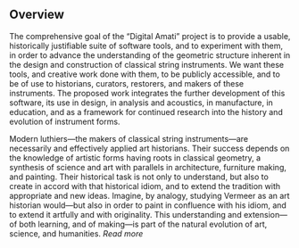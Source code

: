 <h2>Overview</h2>
<p>
The comprehensive goal of the “Digital Amati” project is to provide a usable, historically justifiable suite of software tools, and to experiment with them, in order to advance the understanding of the geometric structure inherent in the design and construction of classical string instruments. We want these tools, and creative work done with them, to be publicly accessible, and to be of use to historians, curators, restorers, and makers of these instruments. The proposed work integrates the further development of this software, its use in design, in analysis and acoustics, in manufacture, in education, and as a framework for continued research into the history and evolution of instrument forms.

</p>
<p>
Modern luthiers—the makers of classical string instruments—are necessarily and effectively applied art historians. Their success depends on the knowledge of artistic forms having roots in classical geometry, a synthesis of science and art with parallels in architecture, furniture making, and painting. Their historical task is not only to understand, but also to create in accord with that historical idiom, and to extend the tradition with appropriate and new ideas. Imagine, by analogy, studying Vermeer as an art historian would—but also in order to paint in confluence with his idiom, and to extend it artfully and with originality. This understanding and extension—of both learning, and of making—is part of the natural evolution of art, science, and humanities.
<a id="more" style="cursor:pointer"><i>Read more</i></a>
</p>
<p style="display:none">
Even so, the art of lutherie has not profoundly changed since the seventeenth century. A modern-day luthier making pilgrimage to the Museo Stradivariano in Cremona, upon seeing the tools and templates from Antonio Stradivari’s workshop, would immediately be struck by their familiarity. Concurrent and synonymous with this arrested development, significant knowledge has been lost over time. Social up- heaval and epidemic contributed to degrade lutherie’s institutional memory. New technologies made old understandings obsolete and then forgotten—an inevitable social process that surely transcends instrument making—even as vestiges of this past knowledge lingered in practice. Newly dominant notions of measure- ment and numeration pushed aside the geometric, proportional design methodology that formed the lingua franca not only in lutherie, but also in furniture making and architecture.1
</p>
<p style="display:none">
This transition in lutherie could be described as one from the analytically classical to the romantic, the latter a liuteria da capo recapitulation of the work of Cremonese, Brescian, and Venetian masters, a sort of communication without understanding. At the same time, our notions of precision and accuracy have changed from the geometrically Euclidean to the numerically Cartesian—namely, that a circle isn’t a geometric object, but rather a generic, algebraic equation, and that precision is achieved with graph paper, measured rulers, Vernier calipers, and protractors, not with straightedge, compass and dividers. The original rules of lutherie became obscured.
</p>

